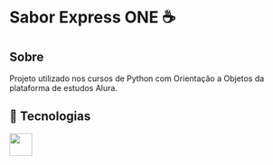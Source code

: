 <h1>Sabor Express ONE ☕️</h1>

<h2>Sobre</h2>
<p>Projeto utilizado nos cursos de Python com Orientação a Objetos da plataforma de estudos Alura.</p>

## 🚀 Tecnologias
<div>
  <img src="https://github.com/Lucasbuenao/Sabor-Express-One/assets/143057626/3bf5350d-603c-49e6-9ca9-93e2bea51249" width="40px" />
</div>
